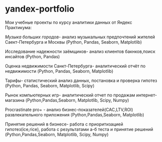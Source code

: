 # yandex-portfolio
Мои учебные проекты по курсу аналитики данных от Яндекс Практикума:

*Музыка больших городов*- анализ музыкальных предпочтений жителей Саект-Петербурга и Москвы (Python, Pandas, Seaborn, Matplotlib)

Исследование надежности заёмщиков- анализ клиентов бакнков,поиск инсайтов (Python, Pandas)

Оценка недвижимости Санкт-Петербурга- аналитический отчёт по недвижимости (Python, Pandas, Seaborn, Matplotlib)

Тарифы- статистический анализ данных, постановка и проверка гипотез (Python, Pandas, Seaborn, Matplotlib, Scipy)

Рынок компьютерных игр- аналитический отчет по продажам интернет-магазина (Python,Pandas,Seaborn, Matplotlib, Scipy, Numpy)

Procrastinate pro+ - анализ бизнес-показателей(CAC,LTV,ROI) развлекательного приложения (Python,Pandas,Seaborn, Matplotlib)

Принятие решений в бизнесе- работа с приоритизацией гипотез(ice,rice), работа с результатами а-б теста и принятие решений (Python,Pandas,Seaborn, Matplotlib, Scipy, Numpy)
